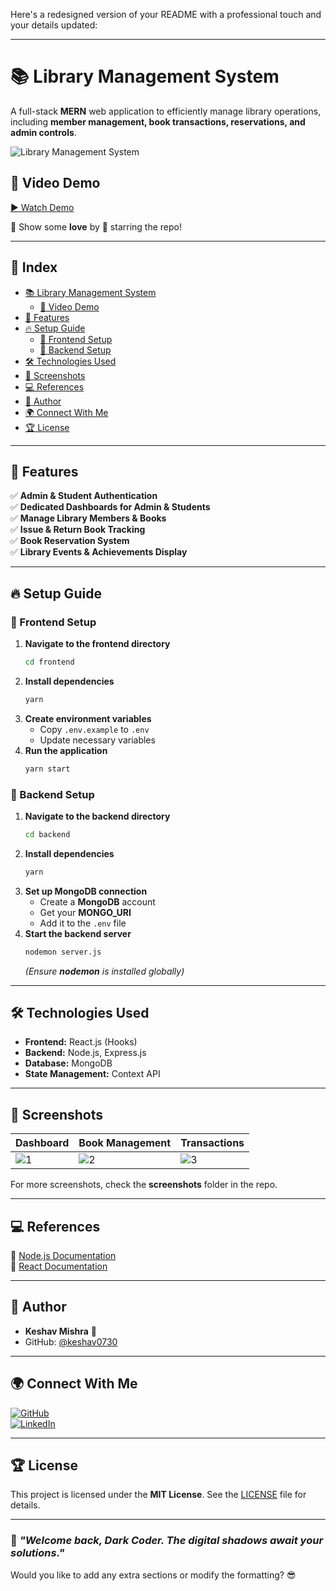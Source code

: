 Here's a redesigned version of your README with a professional touch and your details updated:  

---

# 📚 Library Management System  

A full-stack **MERN** web application to efficiently manage library operations, including **member management, book transactions, reservations, and admin controls**.  

![Library Management System](https://user-images.githubusercontent.com/73348574/205624307-6a1b18fa-5ef7-4de9-b141-9225eca62c6c.png)  

## 🎥 Video Demo  

[▶ Watch Demo](https://drive.google.com/file/d/1gddUdOE41WaEyY4OWoJtDa0l6VJZTg94/view?usp=sharing)  

💖 Show some **love** by 🌟 starring the repo!  

---

## 📝 Index  

- [📚 Library Management System](#-library-management-system)  
  - [🎥 Video Demo](#-video-demo)  
- [🚀 Features](#-features)  
- [🔥 Setup Guide](#-setup-guide)  
  - [🍧 Frontend Setup](#-frontend-setup)  
  - [🍿 Backend Setup](#-backend-setup)  
- [🛠 Technologies Used](#-technologies-used)  
- [📸 Screenshots](#-screenshots)  
- [💻 References](#-references)  
- [📝 Author](#-author)  
- [🌍 Connect With Me](#-connect-with-me)  
- [🏆 License](#-license)  

---

## 🚀 Features  

✅ **Admin & Student Authentication**  
✅ **Dedicated Dashboards for Admin & Students**  
✅ **Manage Library Members & Books**  
✅ **Issue & Return Book Tracking**  
✅ **Book Reservation System**  
✅ **Library Events & Achievements Display**  

---

## 🔥 Setup Guide  

### 🍧 Frontend Setup  

1. **Navigate to the frontend directory**  
   ```bash
   cd frontend
   ```  
2. **Install dependencies**  
   ```bash
   yarn
   ```  
3. **Create environment variables**  
   - Copy `.env.example` to `.env`  
   - Update necessary variables  
4. **Run the application**  
   ```bash
   yarn start
   ```  

### 🍿 Backend Setup  

1. **Navigate to the backend directory**  
   ```bash
   cd backend
   ```  
2. **Install dependencies**  
   ```bash
   yarn
   ```  
3. **Set up MongoDB connection**  
   - Create a **MongoDB** account  
   - Get your **MONGO_URI**  
   - Add it to the `.env` file  
4. **Start the backend server**  
   ```bash
   nodemon server.js
   ```  
   *(Ensure **nodemon** is installed globally)*  

---

## 🛠 Technologies Used  

- **Frontend:** React.js (Hooks)  
- **Backend:** Node.js, Express.js  
- **Database:** MongoDB  
- **State Management:** Context API  

---

## 📸 Screenshots  

| Dashboard | Book Management | Transactions |  
|-----------|----------------|--------------|  
| ![1](https://user-images.githubusercontent.com/73348574/205623377-999c0de5-6796-4100-85e6-96e3e7d4fb77.png) | ![2](https://user-images.githubusercontent.com/73348574/205632416-bfcc2c19-3f70-4688-bb7e-0ccd83be3038.png) | ![3](https://user-images.githubusercontent.com/73348574/205632598-6b009820-20ec-4e9f-92bf-00af92d4f1a4.png) |  

For more screenshots, check the **screenshots** folder in the repo.  

---

## 💻 References  

📌 [Node.js Documentation](https://nodejs.org/en/docs/)  
📌 [React Documentation](https://reactjs.org/docs/getting-started.html)  

---

## 📝 Author  

- **Keshav Mishra** 🦇  
- GitHub: [@keshav0730](https://github.com/keshav0730)  

---

## 🌍 Connect With Me  

[![GitHub](https://img.shields.io/badge/GitHub-Keshav0730-181717?style=for-the-badge&logo=github)](https://github.com/keshav0730)  
[![LinkedIn](https://img.shields.io/badge/LinkedIn-KeshavMishra-blue?style=for-the-badge&logo=linkedin)](https://www.linkedin.com/in/keshav-k-mishra-b3089b165/)  

---

## 🏆 License  

This project is licensed under the **MIT License**. See the [LICENSE](LICENSE) file for details.  

---

### 🚀 _"Welcome back, Dark Coder. The digital shadows await your solutions."_  

Would you like to add any extra sections or modify the formatting? 😎
